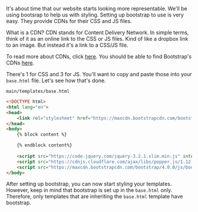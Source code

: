 It's about time that our website starts looking more representable. We'll be using bootsrap to help us with styling.
Setting up bootstrap to use is very easy. They provide CDNs for their CSS and JS files.

What is a CDN?
CDN stands for Content Delivery Network. In simple terms, think of it as an online link to the CSS or JS files.
Kind of like a dropbox link to an image. But instead it's a link to a CSS/JS file.

To read more about CDNs, click [here](https://www.cloudflare.com/learning/cdn/what-is-a-cdn/).
You should be able to find Bootstrap's CDNs [here](http://getbootstrap.com/docs/4.0/getting-started/introduction/#quick-start).

There's 1 for CSS and 3 for JS. You'll want to copy and paste those into your `base.html` file.
Let's see how that's done.

`main/templates/base.html`
```html
<!DOCTYPE html>
<html lang="en">
<head>
    <link rel="stylesheet" href="https://maxcdn.bootstrapcdn.com/bootstrap/4.0.0/css/bootstrap.min.css" integrity="sha384-Gn5384xqQ1aoWXA+058RXPxPg6fy4IWvTNh0E263XmFcJlSAwiGgFAW/dAiS6JXm" crossorigin="anonymous">
</head>
<body>
    {% block content %}

    {% endblock content%}
    
    <script src="https://code.jquery.com/jquery-3.2.1.slim.min.js" integrity="sha384-KJ3o2DKtIkvYIK3UENzmM7KCkRr/rE9/Qpg6aAZGJwFDMVNA/GpGFF93hXpG5KkN" crossorigin="anonymous"></script>
    <script src="https://cdnjs.cloudflare.com/ajax/libs/popper.js/1.12.9/umd/popper.min.js" integrity="sha384-ApNbgh9B+Y1QKtv3Rn7W3mgPxhU9K/ScQsAP7hUibX39j7fakFPskvXusvfa0b4Q" crossorigin="anonymous"></script>
    <script src="https://maxcdn.bootstrapcdn.com/bootstrap/4.0.0/js/bootstrap.min.js" integrity="sha384-JZR6Spejh4U02d8jOt6vLEHfe/JQGiRRSQQxSfFWpi1MquVdAyjUar5+76PVCmYl" crossorigin="anonymous"></script>
</body>
```

After setting up bootstrap, you can now start styling your templates. However, keep in mind that bootstrap is set up in the `base.html` only. Therefore, only templates that are inheriting the `base.html` template have bootstrap.
